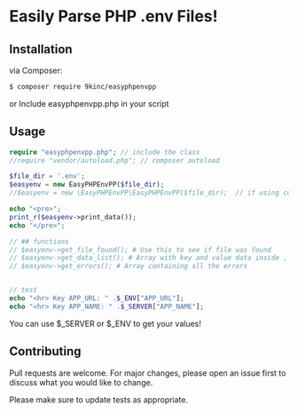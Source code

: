 # Easily Parse PHP .env Files!
  
## Installation
via Composer:
```bash
$ composer require 9kinc/easyphpenvpp
```
or
Include easyphpenvpp.php in your script  

## Usage

```php
require "easyphpenvpp.php"; // include the class
//require "vendor/autoload.php"; // composer autoload

$file_dir = '.env';
$easyenv = new EasyPHPEnvPP($file_dir); 
//$easyenv = new \EasyPHPEnvPP\EasyPHPEnvPP($file_dir);  // if using composer

echo "<pre>";
print_r($easyenv->print_data()); 
echo "</pre>";

// ## functions
// $easyenv->get_file_found(); # Use this to see if file was found
// $easyenv->get_data_list(); # Array with key and value data inside , use for loop to get these values!
// $easyenv->get_errors(); # Array containing all the errors


// test
echo "<hr> Key APP_URL: " .$_ENV["APP_URL"]; 
echo "<hr> Key APP_NAME: " .$_SERVER["APP_NAME"]; 
```

You can use $_SERVER or $_ENV to get your values!

## Contributing
Pull requests are welcome. For major changes, please open an issue first to discuss what you would like to change.

Please make sure to update tests as appropriate.
